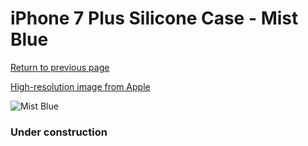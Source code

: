 # iPhone 7 Plus Silicone Case - Mist Blue

[Return to previous page](/iphone_7)

[High-resolution image from Apple](https://store.storeimages.cdn-apple.com/8756/as-images.apple.com/is/MQ5C2?wid=4500&hei=4500&fmt=png)

<div style="width: 384px"><img src="/everysource/MQ5C2.png" alt="Mist Blue"></div>

### Under construction
